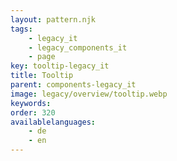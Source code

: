 ```yaml
---
layout: pattern.njk
tags: 
    - legacy_it
    - legacy_components_it
    - page
key: tooltip-legacy_it
title: Tooltip
parent: components-legacy_it
image: legacy/overview/tooltip.webp
keywords: 
order: 320
availablelanguages: 
    - de
    - en
---
```


